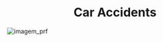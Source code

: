 <h1 align="center"> Car Accidents </h1>

![imagem_prf](file:///home/ingo/Downloads/acidente-de-via-com-carros-esmagados.jpg)

